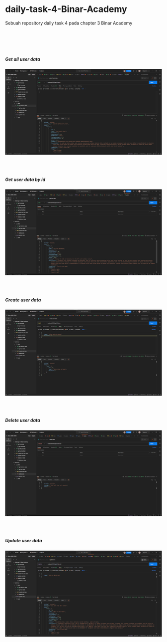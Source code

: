 # daily-task-4-Binar-Academy

Sebuah repository daily task 4 pada chapter 3 Binar Academy

<br>

<br><br>

<h5>Get all user data</h5>
<p style="text-align: center">
  <img  src="/public/img/postman/get-all-data.png">
</p>

<br><br>

<h5>Get user data by id</h5>
<p style="text-align: center">
  <img  src="/public/img/postman/get-tour-data-by-id.png">
</p>

<br><br>

<h5>Create user data</h5>
<p style="text-align: center">
  <img  src="/public/img/postman/insert-tour-data.png">
</p>

<br><br>

<h5>Delete user data </h5>
<p style="text-align: center">
  <img  src="/public/img/postman/remove-tour-data.png">
</p>

<br><br>

<h5>Update user data </h5>
<p style="text-align: center">
  <img  src="/public/img/postman/update-data.png">
</p>
